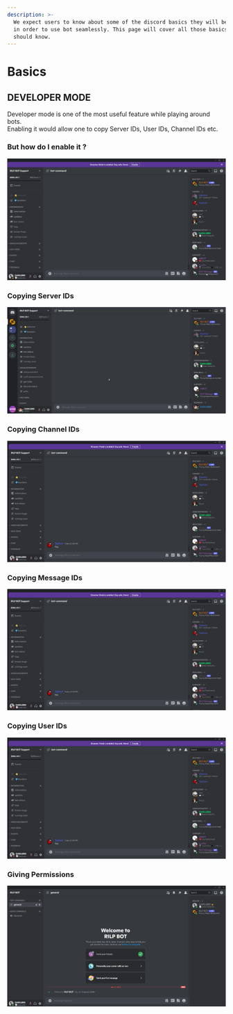 ```yaml
---
description: >-
  We expect users to know about some of the discord basics they will be needing
  in order to use bot seamlessly. This page will cover all those basics one
  should know.
---
```


# Basics

## DEVELOPER MODE

Developer mode is one of the most useful feature while playing around bots.\
Enabling it would allow one to copy Server IDs, User IDs, Channel IDs etc.

### But how do I enable it ?

![Enabling Developer Mode](<../.gitbook/assets/dev mode.gif>)

### Copying Server IDs

![](../.gitbook/assets/server.gif)

### Copying Channel IDs

![Copying Channel IDs](<../.gitbook/assets/channel id.gif>)

### Copying Message IDs

![Copying Message IDs](<../.gitbook/assets/message id.gif>)

### Copying User IDs

![Copying User IDs](<../.gitbook/assets/user id.gif>)

### Giving Permissions

![](../.gitbook/assets/perms.gif)
